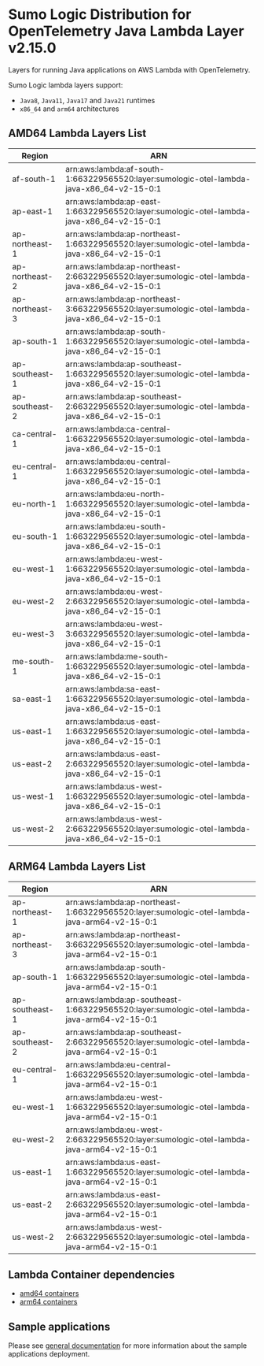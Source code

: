 # Sumo Logic Distribution for OpenTelemetry Java Lambda Layer v2.15.0

Layers for running Java applications on AWS Lambda with OpenTelemetry.

Sumo Logic lambda layers support:

- `Java8`, `Java11`, `Java17` and `Java21` runtimes
- `x86_64` and `arm64` architectures

## AMD64 Lambda Layers List

| Region         | ARN                                                                                          |
|----------------|----------------------------------------------------------------------------------------------|
| af-south-1     | arn:aws:lambda:af-south-1:663229565520:layer:sumologic-otel-lambda-java-x86_64-v2-15-0:1     |
| ap-east-1      | arn:aws:lambda:ap-east-1:663229565520:layer:sumologic-otel-lambda-java-x86_64-v2-15-0:1      |
| ap-northeast-1 | arn:aws:lambda:ap-northeast-1:663229565520:layer:sumologic-otel-lambda-java-x86_64-v2-15-0:1 |
| ap-northeast-2 | arn:aws:lambda:ap-northeast-2:663229565520:layer:sumologic-otel-lambda-java-x86_64-v2-15-0:1 |
| ap-northeast-3 | arn:aws:lambda:ap-northeast-3:663229565520:layer:sumologic-otel-lambda-java-x86_64-v2-15-0:1 |
| ap-south-1     | arn:aws:lambda:ap-south-1:663229565520:layer:sumologic-otel-lambda-java-x86_64-v2-15-0:1     |
| ap-southeast-1 | arn:aws:lambda:ap-southeast-1:663229565520:layer:sumologic-otel-lambda-java-x86_64-v2-15-0:1 |
| ap-southeast-2 | arn:aws:lambda:ap-southeast-2:663229565520:layer:sumologic-otel-lambda-java-x86_64-v2-15-0:1 |
| ca-central-1   | arn:aws:lambda:ca-central-1:663229565520:layer:sumologic-otel-lambda-java-x86_64-v2-15-0:1   |
| eu-central-1   | arn:aws:lambda:eu-central-1:663229565520:layer:sumologic-otel-lambda-java-x86_64-v2-15-0:1   |
| eu-north-1     | arn:aws:lambda:eu-north-1:663229565520:layer:sumologic-otel-lambda-java-x86_64-v2-15-0:1     |
| eu-south-1     | arn:aws:lambda:eu-south-1:663229565520:layer:sumologic-otel-lambda-java-x86_64-v2-15-0:1     |
| eu-west-1      | arn:aws:lambda:eu-west-1:663229565520:layer:sumologic-otel-lambda-java-x86_64-v2-15-0:1      |
| eu-west-2      | arn:aws:lambda:eu-west-2:663229565520:layer:sumologic-otel-lambda-java-x86_64-v2-15-0:1      |
| eu-west-3      | arn:aws:lambda:eu-west-3:663229565520:layer:sumologic-otel-lambda-java-x86_64-v2-15-0:1      |
| me-south-1     | arn:aws:lambda:me-south-1:663229565520:layer:sumologic-otel-lambda-java-x86_64-v2-15-0:1     |
| sa-east-1      | arn:aws:lambda:sa-east-1:663229565520:layer:sumologic-otel-lambda-java-x86_64-v2-15-0:1      |
| us-east-1      | arn:aws:lambda:us-east-1:663229565520:layer:sumologic-otel-lambda-java-x86_64-v2-15-0:1      |
| us-east-2      | arn:aws:lambda:us-east-2:663229565520:layer:sumologic-otel-lambda-java-x86_64-v2-15-0:1      |
| us-west-1      | arn:aws:lambda:us-west-1:663229565520:layer:sumologic-otel-lambda-java-x86_64-v2-15-0:1      |
| us-west-2      | arn:aws:lambda:us-west-2:663229565520:layer:sumologic-otel-lambda-java-x86_64-v2-15-0:1      |

## ARM64 Lambda Layers List

| Region         | ARN                                                                                         |
|----------------|---------------------------------------------------------------------------------------------|
| ap-northeast-1 | arn:aws:lambda:ap-northeast-1:663229565520:layer:sumologic-otel-lambda-java-arm64-v2-15-0:1 |
| ap-northeast-3 | arn:aws:lambda:ap-northeast-3:663229565520:layer:sumologic-otel-lambda-java-arm64-v2-15-0:1 |
| ap-south-1     | arn:aws:lambda:ap-south-1:663229565520:layer:sumologic-otel-lambda-java-arm64-v2-15-0:1     |
| ap-southeast-1 | arn:aws:lambda:ap-southeast-1:663229565520:layer:sumologic-otel-lambda-java-arm64-v2-15-0:1 |
| ap-southeast-2 | arn:aws:lambda:ap-southeast-2:663229565520:layer:sumologic-otel-lambda-java-arm64-v2-15-0:1 |
| eu-central-1   | arn:aws:lambda:eu-central-1:663229565520:layer:sumologic-otel-lambda-java-arm64-v2-15-0:1   |
| eu-west-1      | arn:aws:lambda:eu-west-1:663229565520:layer:sumologic-otel-lambda-java-arm64-v2-15-0:1      |
| eu-west-2      | arn:aws:lambda:eu-west-2:663229565520:layer:sumologic-otel-lambda-java-arm64-v2-15-0:1      |
| us-east-1      | arn:aws:lambda:us-east-1:663229565520:layer:sumologic-otel-lambda-java-arm64-v2-15-0:1      |
| us-east-2      | arn:aws:lambda:us-east-2:663229565520:layer:sumologic-otel-lambda-java-arm64-v2-15-0:1      |
| us-west-2      | arn:aws:lambda:us-west-2:663229565520:layer:sumologic-otel-lambda-java-arm64-v2-15-0:1      |

## Lambda Container dependencies

- [amd64 containers](https://github.com/SumoLogic/sumologic-otel-lambda/releases/download/java-v2.15.0/opentelemetry-java-wrapper-amd64.zip)
- [arm64 containers](https://github.com/SumoLogic/sumologic-otel-lambda/releases/download/java-v2.15.0/opentelemetry-java-wrapper-arm64.zip)

## Sample applications

Please see [general documentation](../docs/sample_applications.md) for more information about the sample applications deployment.
